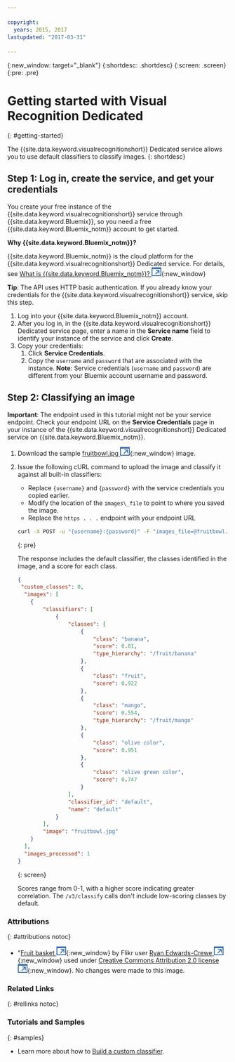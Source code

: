 ```yaml
---

copyright:
  years: 2015, 2017
lastupdated: "2017-03-31"

---
```


{:new_window: target="_blank"}
{:shortdesc: .shortdesc}
{:screen: .screen}
{:pre: .pre}

# Getting started with Visual Recognition Dedicated
{: #getting-started}

The {{site.data.keyword.visualrecognitionshort}} Dedicated service allows you to use default classifiers to classify images.
{: shortdesc}

## Step 1: Log in, create the service, and get your credentials
You create your free instance of the {{site.data.keyword.visualrecognitionshort}} service through {{site.data.keyword.Bluemix}}, so you need a free {{site.data.keyword.Bluemix_notm}} account to get started.

**Why {{site.data.keyword.Bluemix_notm}}?**

{{site.data.keyword.Bluemix_notm}} is the cloud platform for the {{site.data.keyword.visualrecognitionshort}} Dedicated service. For details, see [What is {{site.data.keyword.Bluemix_notm}}? ![External link icon](../../icons/launch-glyph.svg "External link icon")](https://console.ng.bluemix.net/docs/overview/whatisbluemix.html){:new_window}

**Tip**: The API uses HTTP basic authentication. If you already know your credentials for the {{site.data.keyword.visualrecognitionshort}} service, skip this step.

1.  Log into your {{site.data.keyword.Bluemix_notm}} account.
1.  After you log in, in the {{site.data.keyword.visualrecognitionshort}} Dedicated service page, enter a name in the **Service name** field to identify your instance of the service and click **Create**.
1.  Copy your credentials:
    1.  Click **Service Credentials**.
    2.  Copy the `username` and `password` that are associated with the instance.
    **Note**: Service credentials (`username` and `password`) are different from your Bluemix account username and password.

## Step 2: Classifying an image

**Important**: The endpoint used in this tutorial might not be your service endpoint. Check your endpoint URL on the **Service Credentials** page in your instance of the {{site.data.keyword.visualrecognitionshort}} Dedicated service on {{site.data.keyword.Bluemix_notm}}.

1. Download the sample [fruitbowl.jpg ![External link icon](../../icons/launch-glyph.svg "External link icon")](https://watson-developer-cloud.github.io/doc-tutorial-downloads/visual-recognition/fruitbowl.jpg){:new_window} image.
1.  Issue the following cURL command to upload the image and classify it against all built-in classifiers:
	- Replace `{username}` and `{password}` with the service credentials you copied earlier.
	- Modify the location of the `images\_file` to point to where you saved the image.
	- Replace the `https . . .` endpoint with your endpoint URL

	```bash
	curl -X POST -u "{username}:{password}" -F "images_file=@fruitbowl.jpg" "https://gateway.yourenvironment.watsonplatform.net/visual-recognition/api/v3/classify?version=2016-05-17"
	```
    {: pre}

	The response includes the default classifier, the classes identified in the image, and a score for each class.

	<p class="no-copy"></p>

    ```json
    {
     "custom_classes": 0,
      "images": [
        {
            "classifiers": [
                {
                    "classes": [
                        {
                            "class": "banana",
                            "score": 0.81,
                            "type_hierarchy": "/fruit/banana"
                        },
                        {
                            "class": "fruit",
                            "score": 0.922
                        },
                        {
                            "class": "mango",
                            "score": 0.554,
                            "type_hierarchy": "/fruit/mango"
                        },
                        {
                            "class": "olive color",
                            "score": 0.951
                        },
                        {
                            "class": "olive green color",
                            "score": 0.747
                        }
                    ],
                    "classifier_id": "default",
                    "name": "default"
                }
            ],
            "image": "fruitbowl.jpg"
        }
      ],
      "images_processed": 1
    }
    ```
    {: screen}

	Scores range from 0-1, with a higher score indicating greater correlation. The `/v3/classify` calls don't include low-scoring classes by default.

### Attributions
{: #attributions notoc}

* "[Fruit basket ![External link icon](../../icons/launch-glyph.svg "External link icon")](https://flic.kr/p/JPHES "Fruit basket"){:new_window} by Flikr user [Ryan Edwards-Crewe ![External link icon](../../icons/launch-glyph.svg "External link icon")](https://www.flickr.com/photos/ryanec/){:new_window} used under [Creative Commons Attribution 2.0 license ![External link icon](../../icons/launch-glyph.svg "External link icon")](http://creativecommons.org/licenses/by/2.0/deed.en){:new_window}. No changes were made to this image.

### Related Links
{: #rellinks notoc}

### Tutorials and Samples
{: #samples}
* Learn more about how to [Build a custom classifier](tutorial-custom-classifier.html).
